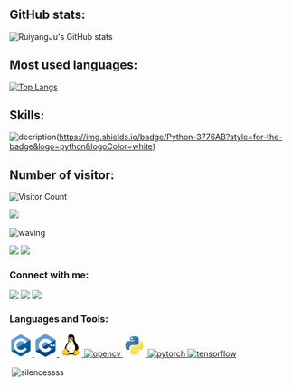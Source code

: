 ## GitHub stats:
![RuiyangJu's GitHub stats](https://github-readme-stats.vercel.app/api?username=RuiyangJu&show_icons=true&theme=tokyonight)

## Most used languages:
[![Top Langs](https://github-readme-stats.vercel.app/api/top-langs/?username=RuiyangJu)](https://github.com/RuiyangJu/github-readme-stats)

## Skills:
![decription](https://img.shields.io/badge/C%23-239120?style=for-the-badge&logo=c-sharp&logoColor=white)(https://img.shields.io/badge/Python-3776AB?style=for-the-badge&logo=python&logoColor=white)

## Number of visitor:
![Visitor Count](https://profile-counter.glitch.me/Christmas/count.svg)




![](https://komarev.com/ghpvc/?username=RuiyangJu&color=yellow&style=flat&label=PROFILE+VIEWS)





![waving](https://capsule-render.vercel.app/api?type=waving&height=200&text=Peter%20Chan&fontAlign=60&fontAlignY=40&color=gradient)

[![](https://img.shields.io/badge/Homepage-blue??&style=flat-square&logo=google-chrome&logoColor=white)](https://sites.google.com/view/peter-chan/home)
[![](https://img.shields.io/badge/Google%20Scholar-%234285F4.svg?&style=flat-square&logo=google-scholar&logoColor=white)](https://scholar.google.com.tw/citations?user=VrJbmCYAAAAJ&hl=zh-TW)

<!--<h1 align="center">Hi 👋, I'm Peter Chan 😄 </h1>-->
<!--<h3 align="center">A Graduate student from National Taiwan University of Science and Technology in Taiwan.</h3>-->



<!-- 📫 How to reach me **m11002113@gapps.ntust.edu.tw**-->

<h3 align="left">Connect with me:</h3>
<p align="left">
 

<a href="https://www.facebook.com/peter5031111/" target="_blank"><img src="https://img.shields.io/badge/Facebook-white?style=plastic&logo=Facebook&logoColor=#1877F2"/></a>
<a href="https://www.linkedin.com/in/hung-tse-chan-23091a174/" target="_blank"><img src="https://img.shields.io/badge/LinkedIn-blue?style=plastic&logo=LinkedIn&logoColor=#0A66C2"/></a>
<a href="mailto:﻿m11002113@gapps.ntust.edu.tw" target="_blank"><img src="https://img.shields.io/badge/Mail-red?style=plastic&logo=Gmail&logoColor=white"/></a>
  <!--<a href="https://www.linkedin.com/in/hung-tse-chan-23091a174/" target="blank"><img align="center" src="https://img.shields.io/badge/LinkedIn-0077B5?style=for-the-badge&logo=linkedin&logoColor=white" alt="hung-tse chan" height="30" width="100" /></a>-->
</p>

<h3 align="left">Languages and Tools:</h3>
<p align="left"> <a href="https://www.cprogramming.com/" target="_blank" rel="noreferrer"> <img src="https://raw.githubusercontent.com/devicons/devicon/master/icons/c/c-original.svg" alt="c" width="40" height="40"/> </a> <a href="https://www.w3schools.com/cpp/" target="_blank" rel="noreferrer"> <img src="https://raw.githubusercontent.com/devicons/devicon/master/icons/cplusplus/cplusplus-original.svg" alt="cplusplus" width="40" height="40"/> </a> <a href="https://www.linux.org/" target="_blank" rel="noreferrer"> <img src="https://raw.githubusercontent.com/devicons/devicon/master/icons/linux/linux-original.svg" alt="linux" width="40" height="40"/> </a> <a href="https://opencv.org/" target="_blank" rel="noreferrer"> <img src="https://www.vectorlogo.zone/logos/opencv/opencv-icon.svg" alt="opencv" width="40" height="40"/> </a> <a href="https://www.python.org" target="_blank" rel="noreferrer"> <img src="https://raw.githubusercontent.com/devicons/devicon/master/icons/python/python-original.svg" alt="python" width="40" height="40"/> </a> <a href="https://pytorch.org/" target="_blank" rel="noreferrer"> <img src="https://www.vectorlogo.zone/logos/pytorch/pytorch-icon.svg" alt="pytorch" width="40" height="40"/> </a> <a href="https://www.tensorflow.org" target="_blank" rel="noreferrer"> <img src="https://www.vectorlogo.zone/logos/tensorflow/tensorflow-icon.svg" alt="tensorflow" width="40" height="40"/> </a> </p>

<p>&nbsp;<img align="center" src="https://github-readme-stats.vercel.app/api?username=silencessss&show_icons=true&locale=en" alt="silencessss" /></p>

